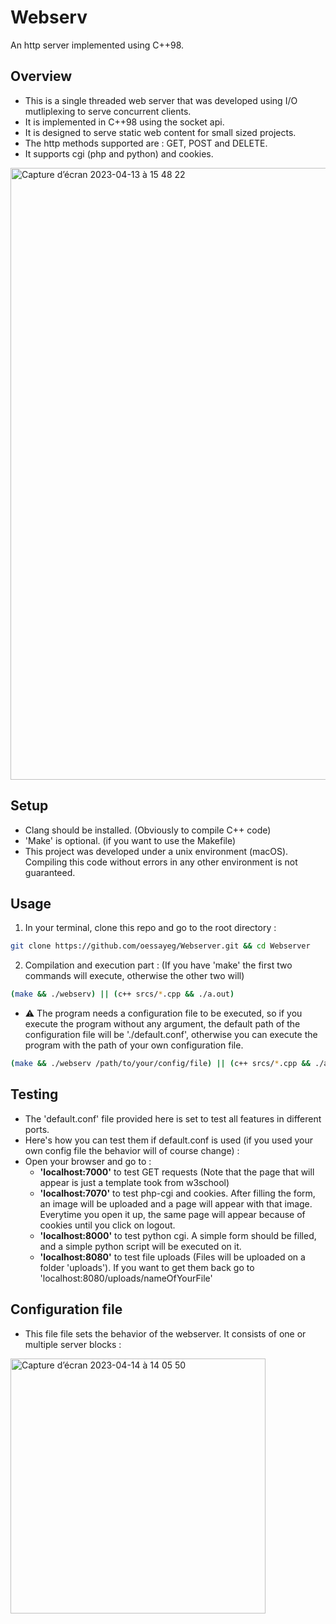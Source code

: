 # Webserv
An http server implemented using C++98.

## Overview
 * This is a single threaded web server that was developed using I/O mutliplexing to serve concurrent clients.
 * It is implemented in C++98 using the socket api.
 * It is designed to serve static web content for small sized projects.
 * The http methods supported are : GET, POST and DELETE.
 * It supports cgi (php and python) and cookies.
<img width="979" alt="Capture d’écran 2023-04-13 à 15 48 22" src="https://user-images.githubusercontent.com/96997041/231814758-4865f24b-a42e-4b2f-ab75-5ee27b3ed004.png">

## Setup
  * Clang should be installed. (Obviously to compile C++ code)
  * 'Make' is optional. (if you want to use the Makefile)
  * This project was developed under a unix environment (macOS). Compiling this code without errors in any other environment is not guaranteed.

## Usage
  1. In your terminal, clone this repo and go to the root directory : 
  ```bash
  git clone https://github.com/oessayeg/Webserver.git && cd Webserver
  ```
  2. Compilation and execution part : (If you have 'make' the first two commands will execute, otherwise the other two will)
  ```bash
  (make && ./webserv) || (c++ srcs/*.cpp && ./a.out)
  ```
  - :warning: The program needs a configuration file to be executed, so if you execute the program without any argument, the default path of the configuration file will be './default.conf', otherwise you can execute the program with the path of your own configuration file.
  ```bash
  (make && ./webserv /path/to/your/config/file) || (c++ srcs/*.cpp && ./a.out /path/to/your/config/file)
  ```
  
## Testing
 * The 'default.conf' file provided here is set to test all features in different ports.
 * Here's how you can test them if default.conf is used (if you used your own config file the behavior will of course change) :
 * Open your browser and go to :
   * **'localhost:7000'** to test GET requests (Note that the page that will appear is just a template took from w3school)
   * **'localhost:7070'** to test php-cgi and cookies. After filling the form, an image will be uploaded and a page will appear with that image. Everytime you open it up, the same page will appear because of cookies until you click on logout.
   * **'localhost:8000'** to test python cgi. A simple form should be filled, and a simple python script will be executed on it.
   * **'localhost:8080'** to test file uploads (Files will be uploaded on a folder 'uploads'). If you want to get them back go to 'localhost:8080/uploads/nameOfYourFile'

## Configuration file
  * This file file sets the behavior of the webserver. It consists of one or multiple server blocks :
  
<img width="408" alt="Capture d’écran 2023-04-14 à 14 05 50" src="https://user-images.githubusercontent.com/96997041/232067439-03e3b58f-9555-4ae2-ab64-4d31011d3b94.png">
